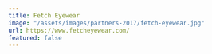 ```yaml
---
title: Fetch Eyewear
image: "/assets/images/partners-2017/fetch-eyewear.jpg"
url: https://www.fetcheyewear.com/
featured: false
---
```


